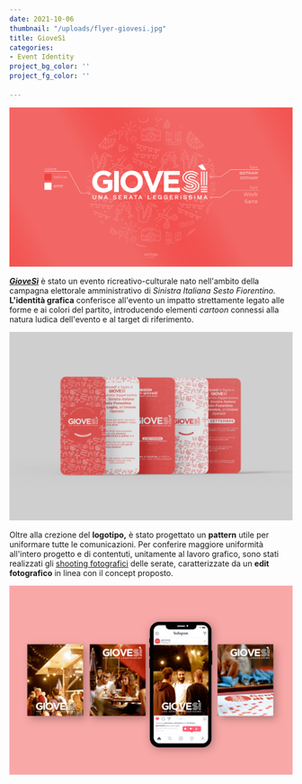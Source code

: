 ```yaml
---
date: 2021-10-06
thumbnail: "/uploads/flyer-giovesi.jpg"
title: GioveSì
categories:
- Event Identity
project_bg_color: ''
project_fg_color: ''

---
```

![](/uploads/identita-giovesi.jpg)


[**_GioveSì_**](https://instagram.com/giove.si?utm_medium=copy_link) è stato un evento ricreativo-culturale nato nell'ambito della campagna elettorale amministrativo di _Sinistra Italiana Sesto Fiorentino._ 
**L'identità grafica** conferisce all'evento un impatto strettamente legato alle forme e ai colori del partito, introducendo elementi _cartoon_ connessi alla natura ludica dell'evento e al target di riferimento. 


![](/uploads/giovesi-social.jpg)

Oltre alla crezione del **logotipo,** è stato progettato un **pattern** utile per uniformare tutte le comunicazioni. Per conferire maggiore uniformità all'intero progetto e di contentuti, unitamente al lavoro grafico, sono stati realizzati gli [shooting fotografici](https://www.shed626graphics.com/journal/foto/) delle serate, caratterizzate da un **edit fotografico** in linea con il concept proposto.

![](/uploads/giovesi-insta.jpg)